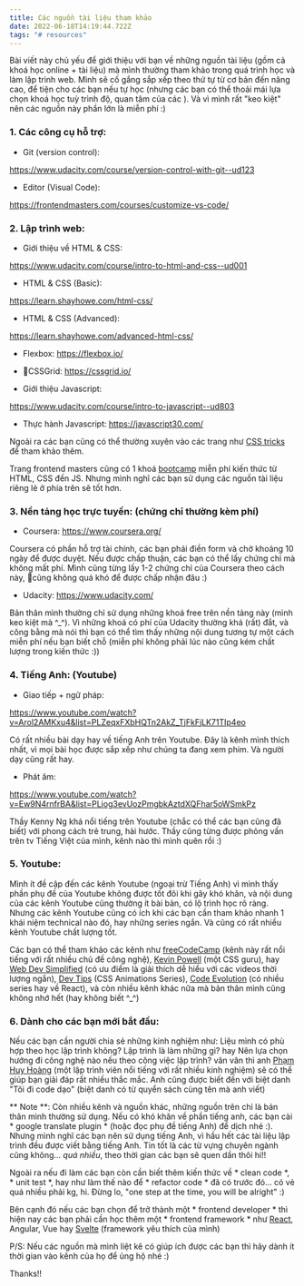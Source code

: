 ```yaml
---
title: Các nguồn tài liệu tham khảo
date: 2022-06-18T14:19:44.722Z
tags: "# resources"
---
```

Bài viết này chủ yếu để giới thiệu với bạn về những nguồn tài liệu (gồm cả khoá học online + tài liệu) mà mình thường tham khảo trong quá trình học và làm lập trình web. Mình sẽ cố gắng sắp xếp theo thứ tự từ cơ bản đến nâng cao, để tiện cho các bạn nếu tự học (nhưng các bạn có thể thoải mái lựa chọn khoá học tuỳ trình độ, quan tâm của các ). Và vì mình rất "keo kiệt" nên các nguồn này phần lớn là miễn phí :)

### 1. Các công cụ hỗ trợ:

- Git (version control): 

<https://www.udacity.com/course/version-control-with-git--ud123>

- Editor (Visual Code): 

<https://frontendmasters.com/courses/customize-vs-code/>

### 2. Lập trình web: 

- Giới thiệu về HTML & CSS:

<https://www.udacity.com/course/intro-to-html-and-css--ud001>

- HTML & CSS (Basic): 

<https://learn.shayhowe.com/html-css/>

- HTML & CSS (Advanced): 

<https://learn.shayhowe.com/advanced-html-css/>

- Flexbox: <https://flexbox.io/>

- CSSGrid: <https://cssgrid.io/>

- Giới thiệu Javascript:

<https://www.udacity.com/course/intro-to-javascript--ud803>

- Thực hành Javascript: <https://javascript30.com/>

Ngoài ra các bạn cũng có thể thường xuyên vào các trang như [CSS tricks](https://css-tricks.com/) để tham khảo thêm. 

Trang frontend masters cũng có 1 khoá [bootcamp](https://frontendmasters.com/bootcamp/#joinBC) miễn phí kiến thức từ HTML, CSS đến JS. Nhưng mình nghĩ các bạn sử dụng các nguồn tài liệu riêng lẻ ở phía trên sẽ tốt hơn.

### 3. Nền tảng học trực tuyến: (chứng chỉ thường kèm phí)

- Coursera: <https://www.coursera.org/>

Coursera có phần hỗ trợ tài chính, các bạn phải điền form và chờ khoảng 10 ngày để được duyệt.  Nếu được chấp thuận, các bạn có thể lấy chứng chỉ mà không mất phí. Mình cũng từng lấy 1-2 chứng chỉ của Coursera theo cách này, cũng không quá khó để được chấp nhận đâu :)
 
- Udacity: <https://www.udacity.com/>

Bản thân mình thường chỉ sử dụng những khoá free trên nền tảng này (mình keo kiệt mà ^_^). Vì những khoá có phí của Udacity thường khá (rất) đắt, và công bằng mà nói thì bạn có thể tìm thấy những nội dung tương tự một cách miễn phí nếu bạn biết chỗ (miễn phí không phải lúc nào cũng kém chất lượng trong kiến thức :))

### 4. Tiếng Anh: (Youtube)

- Giao tiếp + ngữ pháp: 

<https://www.youtube.com/watch?v=Arol2AMKxu4&list=PLZeqxFXbHQTn2AkZ_TjFkFjLK71TIp4eo>

Có rất nhiều bài dạy hay về tiếng Anh trên Youtube. Đây là kênh mình thích nhất, vì mọi bài học được sắp xếp như chúng ta đang xem phim. Và người dạy cũng rất hay.

- Phát âm: 

<https://www.youtube.com/watch?v=Ew9N4rnfrBA&list=PLiog3evUozPmgbkAztdXQFhar5oWSmkPz> 

Thầy Kenny Ng khá nổi tiếng trên Youtube (chắc có thể các bạn cũng đã biết) với phong cách trẻ trung, hài hước. Thầy cũng từng được phỏng vấn trên tv Tiếng Việt của mình, kênh nào thì mình quên rồi :)

### 5. Youtube:

Mình ít đề cập đến các kênh Youtube (ngoại trừ Tiếng Anh) vì mình thấy phần phụ đề của Youtube không được tốt đôi khi gây khó khăn, và nội dung của các kênh Youtube cũng thường ít bài bản, có lộ trình học rõ ràng. Nhưng các kênh Youtube cũng có ích khi các bạn cần tham khảo nhanh 1 khái niệm technical nào đó, hay những series ngắn. Và cũng có rất nhiều kênh Youtube chất lượng tốt. 

Các bạn có thể tham khảo các kênh như [freeCodeCamp](https://www.youtube.com/c/Freecodecamp) (kênh này rất nổi tiếng với rất nhiều chủ đề công nghệ), [Kevin Powell](https://www.youtube.com/kepowob) (một CSS guru), hay [Web Dev Simplified](https://www.youtube.com/c/WebDevSimplified) (có ưu điểm là giải thích dễ hiểu với các videos thời lượng ngắn), [Dev Tips](https://www.youtube.com/watch?v=8kK-cA99SA0&list=PLhSrZ5pkCWhJhPG6ZcWo24fH1G5u6hU5y) (CSS Animations Series), [Code Evolution](https://www.youtube.com/c/Codevolution) (có nhiều series hay về React), và còn nhiều kênh khác nữa mà bản thân mình cũng không nhớ hết (hay không biết ^_^)

### 6. Dành cho các bạn mới bắt đầu:

Nếu các bạn cần người chia sẻ những kinh nghiệm như: Liệu mình có phù hợp theo học lập trình không? Lập trình là làm những gì? hay Nên lựa chọn hướng đi công nghệ nào nếu theo công việc lập trình? vân vân thì anh [Phạm Huy Hoàng](https://www.youtube.com/c/t%C3%B4i%C4%91icoded%E1%BA%A1oblog) (một lập trình viên nổi tiếng với rất nhiều kinh nghiệm) sẽ có thể giúp bạn giải đáp rất nhiều thắc mắc. Anh cũng được biết đến với biệt danh "Tôi đi code dạo" (biệt danh có từ quyển sách cùng tên mà anh viết)

** Note **: Còn nhiều kênh và nguồn khác, những nguồn trên chỉ là bản thân mình thường sử dụng. Nếu có khó khăn về phần tiếng anh, các bạn cài * google translate plugin * (hoặc đọc phụ đề tiếng Anh) để dịch nhé :). Nhưng mình nghĩ các bạn nên sử dụng tiếng Anh, vì hầu hết các tài liệu lập trình đều được viết bằng tiếng Anh. Tin tốt là các từ vựng chuyên ngành cũng không... *quá nhiều*, theo thời gian các bạn sẽ quen dần thôi hi!!

Ngoài ra nếu đi làm các bạn còn cần biết thêm kiến thức về * clean code *, * unit test *, hay như làm thế nào để * refactor code * đã có trước đó... có vẻ quá nhiều phải kg, hi. Đừng lo, "one step at the time, you will be alright" :)

Bên cạnh đó nếu các bạn chọn để trở thành một * frontend developer * thì hiện nay các bạn phải cần học thêm một * frontend framework * như [React](https://reactjs.org/), Angular, Vue hay [Svelte](https://svelte.dev/) (framework yêu thích của mình)

P/S: Nếu các nguồn mà mình liệt kê có giúp ích được các bạn thì hãy dành ít thời gian vào kênh của họ để ủng hộ nhé :)

Thanks!!